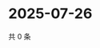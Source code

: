 # 2025-07-26

共 0 条

<!-- BEGIN ZHIHUVIDEO -->
<!-- 最后更新时间 Sat Jul 26 2025 04:13:09 GMT+0800 (China Standard Time) -->

<!-- END ZHIHUVIDEO -->
